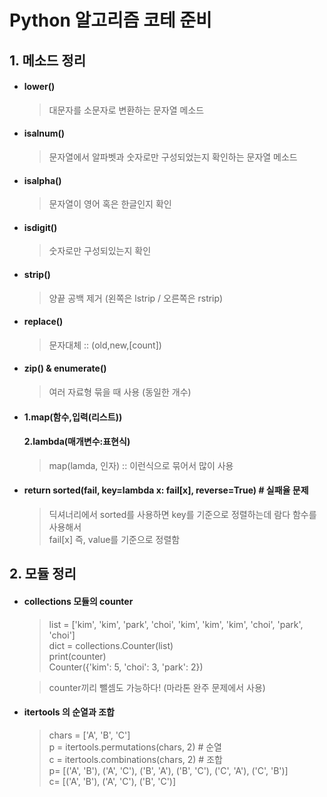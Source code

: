 # Python 알고리즘 코테 준비


## 1. 메소드 정리 
- #### lower()
  >대문자를 소문자로 변환하는 문자열 메소드 

- #### isalnum()
  >문자열에서 알파벳과 숫자로만 구성되었는지 확인하는 문자열 메소드

- #### isalpha()
  > 문자열이 영어 혹은 한글인지 확인

- #### isdigit()
  > 숫자로만 구성되있는지 확인 

- #### strip()
  >양끝 공백 제거 (왼쪽은 lstrip / 오른쪽은 rstrip)

- #### replace()
  > 문자대체 :: (old,new,[count])

- #### zip() & enumerate()
  > 여러 자료형 묶을 때 사용 (동일한 개수)

- #### 1.map(함수,입력(리스트))    
  #### 2.lambda(매개변수:표현식) 
  > map(lamda, 인자) :: 이런식으로 묶어서 많이 사용

* #### return sorted(fail, key=lambda x: fail[x], reverse=True)    # 실패율 문제 
  > 딕셔너리에서 sorted를 사용하면 key를 기준으로 정렬하는데 람다 함수를 사용해서     
  > fail[x] 즉, value를 기준으로 정렬함


## 2. 모듈 정리
- #### collections 모듈의 counter
  > list = ['kim', 'kim', 'park', 'choi', 'kim', 'kim', 'kim', 'choi', 'park', 'choi']    
  dict = collections.Counter(list)   
  print(counter)   
  Counter({'kim': 5, 'choi': 3, 'park': 2})   
  
  > counter끼리 뺄셈도 가능하다! (마라톤 완주 문제에서 사용) 

- #### itertools 의 순열과 조합
  > chars = ['A', 'B', 'C']   
    p = itertools.permutations(chars, 2)  # 순열   
    c = itertools.combinations(chars, 2)  # 조합   
    p= [('A', 'B'), ('A', 'C'), ('B', 'A'), ('B', 'C'), ('C', 'A'), ('C', 'B')]   
    c= [('A', 'B'), ('A', 'C'), ('B', 'C')]   

